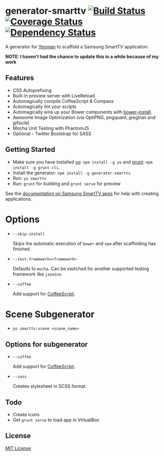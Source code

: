 # generator-smarttv [![Build Status](https://secure.travis-ci.org/eddiemoore/generator-smarttv.png?branch=master)](https://travis-ci.org/eddiemoore/generator-smarttv) [![Coverage Status](https://coveralls.io/repos/eddiemoore/generator-smarttv/badge.png)](https://coveralls.io/r/eddiemoore/generator-smarttv) [![Dependency Status](https://gemnasium.com/eddiemoore/generator-smarttv.png)](https://gemnasium.com/eddiemoore/generator-smarttv)

A generator for [Yeoman](http://yeoman.io) to scaffold a Samsung SmartTV application.

**NOTE: I haven't had the chance to update this in a while because of my work**

## Features

* CSS Autoprefixing
* Built-in preview server with LiveReload
* Automagically compile CoffeeScript & Compass
* Automagically lint your scripts
* Automagically wire up your Bower components with [bower-install](#third-party-dependencies).
* Awesome Image Optimization (via OptiPNG, pngquant, jpegtran and gifsicle)
* Mocha Unit Testing with PhantomJS
* Optional - Twitter Bootstrap for SASS

## Getting Started

- Make sure you have installed [yo](https://github.com/yeoman/yo): `npm install -g yo` and [grunt](http://gruntjs.com/): `npm install -g grunt-cli`.
- Install the generator: `npm install -g generator-smarttv`
- Run: `yo smarttv`
- Run: `grunt` for building and `grunt serve` for preview

See the [documentation on Samsung SmartTV apps](http://www.samsungdforum.com/guide/) for help with creating applications.

# Options

* `--skip-install`

  Skips the automatic execution of `bower` and `npm` after scaffolding has finished.

* `--test-framework=<framework>`

  Defaults to `mocha`. Can be switched for another supported testing framework like `jasmine`.

* `--coffee`

  Add support for [CoffeeScript](http://coffeescript.org/).


# Scene Subgenerator

* `yo smarttv:scene <scene_name>`

## Options for subgenerator

* `--coffee`

  Add support for [CoffeeScript](http://coffeescript.org/).

* `--sass`

  Creates stylesheet in SCSS format.


## Todo
- Create icons
- Get `grunt serve` to load app in VirtualBox

## License

[MIT License](http://en.wikipedia.org/wiki/MIT_License)
